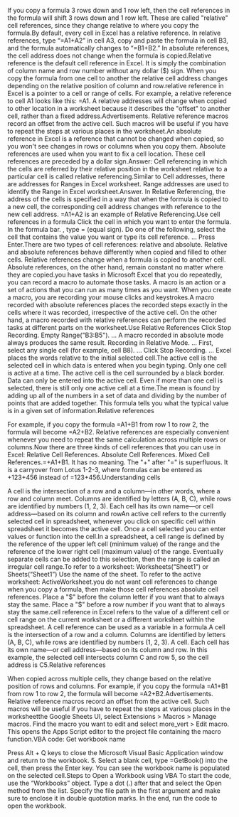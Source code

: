 If you copy a formula 3 rows down and 1 row left, then the cell references in the formula will shift 3 rows down and 1 row left. These are called "relative" cell references, since they change relative to where you copy the formula.By default, every cell in Excel has a relative reference. In relative references, type “=A1+A2” in cell A3, copy and paste the formula in cell B3, and the formula automatically changes to “=B1+B2.” In absolute references, the cell address does not change when the formula is copied.Relative reference is the default cell reference in Excel. It is simply the combination of column name and row number without any dollar ($) sign. When you copy the formula from one cell to another the relative cell address changes depending on the relative position of column and row.relative reference in Excel is a pointer to a cell or range of cells. For example, a relative reference to cell A1 looks like this: =A1. A relative addresses will change when copied to other location in a worksheet because it describes the "offset" to another cell, rather than a fixed address.Advertisements. Relative reference macros record an offset from the active cell. Such macros will be useful if you have to repeat the steps at various places in the worksheet.An absolute reference in Excel is a reference that cannot be changed when copied, so you won't see changes in rows or columns when you copy them. Absolute references are used when you want to fix a cell location. These cell references are preceded by a dollar sign.Answer: Cell referencing in which the cells are referred by their relative position in the worksheet relative to a particular cell is called relative referencing.Similar to Cell addresses, there are addresses for Ranges in Excel worksheet. Range addresses are used to identify the Range in Excel worksheet.Answer. In Relative Referencing, the address of the cells is specified in a way that when the formula is copied to a new cell, the corresponding cell address changes with reference to the new cell address. =A1+A2 is an example of Relative Referencing.Use cell references in a formula
Click the cell in which you want to enter the formula.
In the formula bar. , type = (equal sign).
Do one of the following, select the cell that contains the value you want or type its cell reference. ... 
Press Enter.There are two types of cell references: relative and absolute. Relative and absolute references behave differently when copied and filled to other cells. Relative references change when a formula is copied to another cell. Absolute references, on the other hand, remain constant no matter where they are copied.you have tasks in Microsoft Excel that you do repeatedly, you can record a macro to automate those tasks. A macro is an action or a set of actions that you can run as many times as you want. When you create a macro, you are recording your mouse clicks and keystrokes.A macro recorded with absolute references places the recorded steps exactly in the cells where it was recorded, irrespective of the active cell. On the other hand, a macro recorded with relative references can perform the recorded tasks at different parts on the worksheet.Use Relative References
Click Stop Recording. Empty Range("B3:B5"). ... 
A macro recorded in absolute mode always produces the same result. Recording in Relative Mode. ... 
First, select any single cell (for example, cell B8). ... 
Click Stop Recording. ... 
Excel places the words relative to the initial selected cell.The active cell is the selected cell in which data is entered when you begin typing. Only one cell is active at a time. The active cell is the cell surrounded by a black border. Data can only be entered into the active cell. Even if more than one cell is selected, there is still only one active cell at a time.The mean is found by adding up all of the numbers in a set of data and dividing by the number of points that are added together. This formula tells you what the typical value is in a given set of information.Relative references

 For example, if you copy the formula =A1+B1 from row 1 to row 2, the formula will become =A2+B2. Relative references are especially convenient whenever you need to repeat the same calculation across multiple rows or columns.Now there are three kinds of cell references that you can use in Excel:
Relative Cell References.
Absolute Cell References.
Mixed Cell References.=+A1+B1. It has no meaning. The "+" after "=" is superfluous. It is a carryover from Lotus 1-2-3, where formulas can be entered as +123+456 instead of =123+456.Understanding cells

 A cell is the intersection of a row and a column—in other words, where a row and column meet. Columns are identified by letters (A, B, C), while rows are identified by numbers (1, 2, 3). Each cell has its own name—or cell address—based on its column and rowAn active cell refers to the currently selected cell in spreadsheet, whenever you click on specific cell within spreadsheet it becomes the active cell. Once a cell selected you can enter values or function into the cell.In a spreadsheet, a cell range is defined by the reference of the upper left cell (minimum value) of the range and the reference of the lower right cell (maximum value) of the range. Eventually separate cells can be added to this selection, then the range is called an irregular cell range.To refer to a worksheet: Worksheets(“Sheet1”) or Sheets(“Sheet1”)
Use the name of the sheet.
To refer to the active worksheet: ActiveWorksheet.you do not want cell references to change when you copy a formula, then make those cell references absolute cell references. Place a "$" before the column letter if you want that to always stay the same. Place a "$" before a row number if you want that to always stay the same.cell reference in Excel refers to the value of a different cell or cell range on the current worksheet or a different worksheet within the spreadsheet. A cell reference can be used as a variable in a formula.A cell is the intersection of a row and a column. Columns are identified by letters (A, B, C), while rows are identified by numbers (1, 2, 3). A cell. Each cell has its own name—or cell address—based on its column and row. In this example, the selected cell intersects column C and row 5, so the cell address is C5.Relative references

 When copied across multiple cells, they change based on the relative position of rows and columns. For example, if you copy the formula =A1+B1 from row 1 to row 2, the formula will become =A2+B2.Advertisements. Relative reference macros record an offset from the active cell. Such macros will be useful if you have to repeat the steps at various places in the worksheetthe Google Sheets UI, select Extensions > Macros > Manage macros. Find the macro you want to edit and select more_vert > Edit macro. This opens the Apps Script editor to the project file containing the macro function.VBA code: Get workbook name

 Press Alt + Q keys to close the Microsoft Visual Basic Application window and return to the workbook. 5. Select a blank cell, type =GetBook() into the cell, then press the Enter key. You can see the workbook name is populated on the selected cell.Steps to Open a Workbook using VBA
To start the code, use the “Workbooks” object.
Type a dot (.) after that and select the Open method from the list.
Specify the file path in the first argument and make sure to enclose it in double quotation marks.
In the end, run the code to open the workbook.
